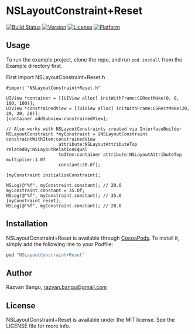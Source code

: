 # NSLayoutConstraint+Reset

[![Build Status](https://travis-ci.org/Raztor0/NSLayoutConstraint-Reset.svg?branch=master)](https://travis-ci.org/Raztor0/NSLayoutConstraint-Reset)
[![Version](https://img.shields.io/cocoapods/v/NSLayoutConstraint+Reset.svg?style=flat)](http://cocoapods.org/pods/NSLayoutConstraint+Reset)
[![License](https://img.shields.io/cocoapods/l/NSLayoutConstraint+Reset.svg?style=flat)](http://cocoapods.org/pods/NSLayoutConstraint+Reset)
[![Platform](https://img.shields.io/cocoapods/p/NSLayoutConstraint+Reset.svg?style=flat)](http://cocoapods.org/pods/NSLayoutConstraint+Reset)

## Usage

To run the example project, clone the repo, and run `pod install` from the Example directory first.

First import NSLayoutConstraint+Reset.h
```objc
#import "NSLayoutConstraint+Reset.h"
```

```objc
UIView *container = [[UIView alloc] initWithFrame:CGRectMake(0, 0, 100, 100)];
UIView *constrainedView = [[UIView alloc] initWithFrame:CGRectMake(20, 20, 20, 20)];
[container addSubview:constrainedView];

// Also works with NSLayoutConstraints created via InterfaceBuilder
NSLayoutConstraint *myConstraint = [NSLayoutConstraint constraintWithItem:constrainedView
				    attribute:NSLayoutAttributeTop relatedBy:NSLayoutRelationEqual
				    toItem:container attribute:NSLayoutAttributeTop multiplier:1.0f
				    constant:20.0f];

[myConstraint initializeConstraint];

NSLog(@"%f", myConstraint.constant); // 20.0
myConstraint.constant = 35.0f;
NSLog(@"%f", myConstraint.constant); // 35.0
[myConstraint reset];
NSLog(@"%f", myConstraint.constant); // 20.0
```

## Installation

NSLayoutConstraint+Reset is available through [CocoaPods](http://cocoapods.org). To install
it, simply add the following line to your Podfile:

```ruby
pod "NSLayoutConstraint+Reset"
```

## Author

Razvan Bangu, razvan.bangu@gmail.com

## License

NSLayoutConstraint+Reset is available under the MIT license. See the LICENSE file for more info.
